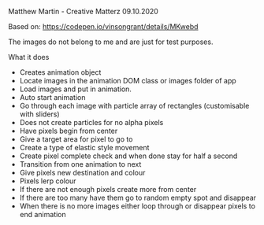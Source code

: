 Matthew Martin - Creative Matterz
09.10.2020

Based on:
https://codepen.io/vinsongrant/details/MKwebd

The images do not belong to me and are just for test purposes.

What it does
- Creates animation object
- Locate images in the animation DOM class or images folder of app
- Load images and put in animation.
- Auto start animation
- Go through each image with particle array of rectangles (customisable with sliders)
- Does not create particles for no alpha pixels
- Have pixels begin from center
- Give a target area for pixel to go to
- Create a type of elastic style movement
- Create pixel complete check and when done stay for half a second
- Transition from one animation to next
- Give pixels new destination and colour
- Pixels lerp colour
- If there are not enough pixels create more from center
- If there are too many have them go to random empty spot and disappear
- When there is no more images either loop through or disappear pixels to end animation
